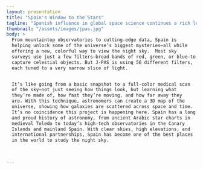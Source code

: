 ```yaml
---
layout: presentation
title: "Spain's Window to the Stars"
tagline: "Spanish influence in global space science continues a rich legacy of astronomical discovery dating back to the Middle Ages.  So as we enjoy the beauty of Spain’s coast from the sea, remember: this country isn’t just famous for its wine, music, and historic cities—it’s also helping to chart the very structure of the universe."
thumbnail: "/assets/images/jpas.jpg"
body: >
  From mountaintop observatories to cutting-edge data, Spain is
  helping unlock some of the universe’s biggest mysteries—all while
  offering a new, colorful way to view the night sky.  Most sky
  surveys use just a few filters—broad bands of red, green, or blue—to
  capture celestial objects. But J-PAS is using 56 different filters,
  each tuned to a very narrow slice of light.


  It’s like going from a basic snapshot to a full-color medical scan
  of the sky—not just seeing how things look, but learning what
  they’re made of, how fast they’re moving, and how far away they
  are. With this technique, astronomers can create a 3D map of the
  universe, showing how galaxies are scattered across space and time.
  It’s no coincidence this project is happening here. Spain has a long
  and proud history of astronomy, from ancient Arabic star charts in
  medieval Toledo to today’s high-tech observatories in the Canary
  Islands and mainland Spain. With clear skies, high elevations, and
  international partnerships, Spain has become one of the best places
  in the world to study the night sky.

  

---
```


